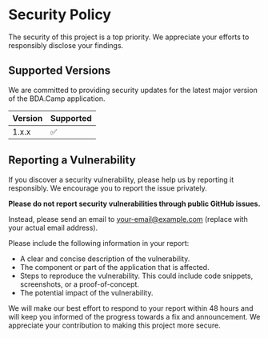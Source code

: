 # Security Policy

The security of this project is a top priority. We appreciate your efforts to responsibly disclose your findings.

## Supported Versions

We are committed to providing security updates for the latest major version of the BDA.Camp application.

| Version | Supported          |
| ------- | ------------------ |
| 1.x.x   | :white_check_mark: |

## Reporting a Vulnerability

If you discover a security vulnerability, please help us by reporting it responsibly. We encourage you to report the issue privately.

**Please do not report security vulnerabilities through public GitHub issues.**

Instead, please send an email to [your-email@example.com](mailto:your-email@example.com) (replace with your actual email address).

Please include the following information in your report:

- A clear and concise description of the vulnerability.
- The component or part of the application that is affected.
- Steps to reproduce the vulnerability. This could include code snippets, screenshots, or a proof-of-concept.
- The potential impact of the vulnerability.

We will make our best effort to respond to your report within 48 hours and will keep you informed of the progress towards a fix and announcement. We appreciate your contribution to making this project more secure.
